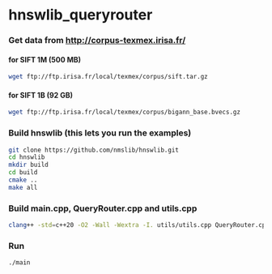 # hnswlib_queryrouter

### Get data from http://corpus-texmex.irisa.fr/


#### for SIFT 1M (500 MB)
```bash
wget ftp://ftp.irisa.fr/local/texmex/corpus/sift.tar.gz
```

#### for SIFT 1B (92 GB)
```bash
wget ftp://ftp.irisa.fr/local/texmex/corpus/bigann_base.bvecs.gz
```

### Build hnswlib (this lets you run the examples)

```bash
git clone https://github.com/nmslib/hnswlib.git
cd hnswlib
mkdir build
cd build
cmake ..
make all
```

### Build main.cpp, QueryRouter.cpp and utils.cpp

```bash
clang++ -std=c++20 -O2 -Wall -Wextra -I. utils/utils.cpp QueryRouter.cpp main.cpp -o main -lz
```

### Run

```
./main
```
